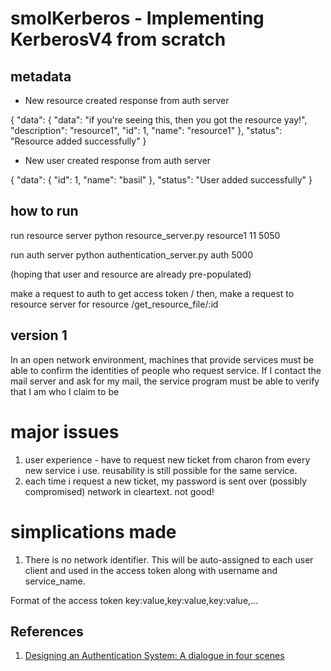 # smolKerberos - Implementing KerberosV4 from scratch

## metadata

* New resource created response from auth server 

{
    "data": {
        "data": "if you're seeing this, then you got the resource yay!",
        "description": "resource1",
        "id": 1,
        "name": "resource1"
    },
    "status": "Resource added successfully"
}

* New user created response from auth server

{
    "data": {
        "id": 1,
        "name": "basil"
    },
    "status": "User added successfully"
}



## how to run

run resource server 
python resource_server.py resource1 11 5050

run auth server
python authentication_server.py auth 5000

(hoping that user and resource are already pre-populated)

make a request to auth to get access token /
then, make a request to resource server for resource /get_resource_file/:id

## version 1

In an open network environment, machines that provide services must be able to confirm the identities of people who request service. If I contact the mail server and ask for my mail, the service program must be able to verify that I am who I claim to be

# major issues
1. user experience - have to request new ticket from charon from every new service i use. reusability is still possible for the same service.
2. each time i request a new ticket, my password is sent over (possibly compromised) network in cleartext. not good!

# simplications made
1. There is no network identifier. This will be auto-assigned to each user client and used in the access token along with username and service_name.

Format of the access token
key:value,key:value,key:value,...

## References 

1. [Designing an Authentication System: A dialogue in four scenes](https://web.mit.edu/Kerberos/dialogue.html)
